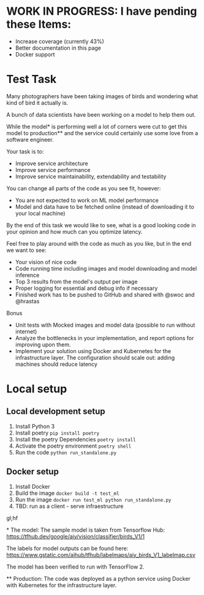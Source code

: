 # WORK IN PROGRESS: I have pending these Items:

- Increase coverage (currently 43%)
- Better documentation in this page
- Docker support

# Test Task

Many photographers have been taking images of birds and wondering what kind of bird it actually is.

A bunch of data scientists have been working on a model to help them out.

While the model\* is performing well a lot of corners were cut to get this model to production\*\* and the service could certainly use some love from a software engineer.

Your task is to:

- Improve service architecture
- Improve service performance
- Improve service maintainability, extendability and testability

You can change all parts of the code as you see fit, however:

- You are not expected to work on ML model performance
- Model and data have to be fetched online (instead of downloading it to your local machine)

By the end of this task we would like to see, what is a good looking code in your opinion and how much can you optimize latency.

Feel free to play around with the code as much as you like, but in the end we want to see:

- Your vision of nice code
- Code running time including images and model downloading and model inference
- Top 3 results from the model's output per image
- Proper logging for essential and debug info if necessary
- Finished work has to be pushed to GitHub and shared with @swoc and @hrastas

Bonus

- Unit tests with Mocked images and model data (possible to run without internet)
- Analyze the bottlenecks in your implementation, and report options for improving upon them.
- Implement your solution using Docker and Kubernetes for the infrastructure layer. The configuration should scale out: adding machines should reduce latency

# Local setup

## Local development setup

1. Install Python 3
2. Install poetry `pip install poetry`
3. Install the poetry Dependencies `poetry install`
4. Activate the poetry environment `poetry shell`
5. Run the code `python run_standalone.py`

## Docker setup

1. Install Docker
2. Build the image `docker build -t test_ml`
3. Run the image `docker run test_ml python run_standalone.py`
4. TBD: run as a client - serve infraestructure

gl;hf

\* The model:
The sample model is taken from Tensorflow Hub:
https://tfhub.dev/google/aiy/vision/classifier/birds_V1/1

The labels for model outputs can be found here:
https://www.gstatic.com/aihub/tfhub/labelmaps/aiy_birds_V1_labelmap.csv

The model has been verified to run with TensorFlow 2.

\*\* Production: The code was deployed as a python service using Docker with Kubernetes for the infrastructure layer.
